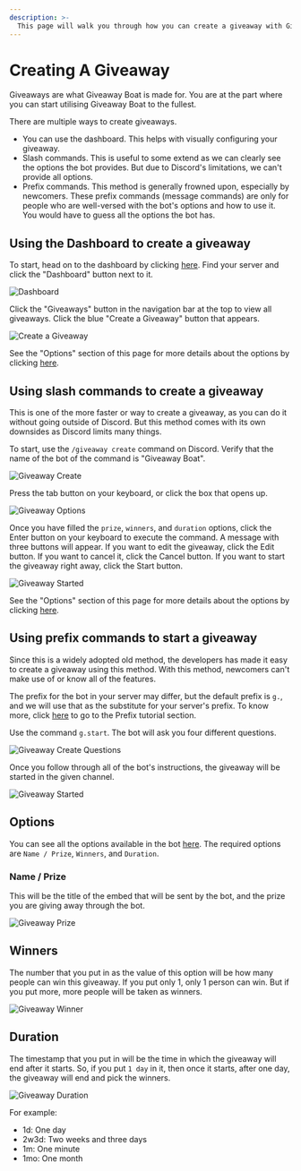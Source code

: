 ```yaml
---
description: >-
  This page will walk you through how you can create a giveaway with Giveaway Boat.
---
```


# Creating A Giveaway

Giveaways are what Giveaway Boat is made for. You are at the part where you can start utilising Giveaway Boat to the fullest.

There are multiple ways to create giveaways.

- You can use the dashboard. This helps with visually configuring your giveaway.
- Slash commands. This is useful to some extend as we can clearly see the options the bot provides. But due to Discord's limitations, we can't provide all options.
- Prefix commands. This method is generally frowned upon, especially by newcomers. These prefix commands (message commands) are only for people who are well-versed with the bot's options and how to use it. You would have to guess all the options the bot has.

## Using the Dashboard to create a giveaway

To start, head on to the dashboard by clicking [here](https://giveaway.boats/dashboard). Find your server and click the "Dashboard" button next to it.

![Dashboard](/assets/basics/setup/dashboard.png)

Click the "Giveaways" button in the navigation bar at the top to view all giveaways. Click the blue "Create a Giveaway" button that appears.

![Create a Giveaway](/assets/basics/creating-a-giveaway/dash/create-a-giveaway.png)

See the "Options" section of this page for more details about the options by clicking [here](#options).

## Using slash commands to create a giveaway

This is one of the more faster or way to create a giveaway, as you can do it without going outside of Discord. But this method comes with its own downsides as Discord limits many things.

To start, use the `/giveaway create` command on Discord. Verify that the name of the bot of the command is "Giveaway Boat".

![Giveaway Create](/assets/basics/creating-a-giveaway/slash/giveaway-create.png)

Press the tab button on your keyboard, or click the box that opens up.

![Giveaway Options](/assets/basics/creating-a-giveaway/slash/giveaway-options.png)

Once you have filled the `prize`, `winners`, and `duration` options, click the Enter button on your keyboard to execute the command.
A message with three buttons will appear. If you want to edit the giveaway, click the Edit button. If you want to cancel it, click the Cancel button. If you want to start the giveaway right away, click the Start button.

![Giveaway Started](/assets/basics/creating-a-giveaway/slash/giveaway-started.png)

See the "Options" section of this page for more details about the options by clicking [here](#options).

## Using prefix commands to start a giveaway

Since this is a widely adopted old method, the developers has made it easy to create a giveaway using this method. With this method, newcomers can't make use of or know all of the features.

The prefix for the bot in your server may differ, but the default prefix is `g.`, and we will use that as the substitute for your server's prefix. To know more, click [here](./setup/prefix.md) to go to the Prefix tutorial section.

Use the command `g.start`. The bot will ask you four different questions.

![Giveaway Create Questions](/assets/basics/creating-a-giveaway/prefix/giveaway-create.png)

Once you follow through all of the bot's instructions, the giveaway will be started in the given channel.

![Giveaway Started](/assets/basics/creating-a-giveaway/prefix/giveaway-started.png)

## Options

You can see all the options available in the bot [here](https://giveaway.boats/faq/options). The required options are `Name / Prize`, `Winners`, and `Duration`.

### Name / Prize

This will be the title of the embed that will be sent by the bot, and the prize you are giving away through the bot.

![Giveaway Prize](/assets/basics/creating-a-giveaway/giveaway-prize.png)

## Winners

The number that you put in as the value of this option will be how many people can win this giveaway. If you put only 1, only 1 person can win. But if you put more, more people will be taken as winners.

![Giveaway Winner](/assets/basics/creating-a-giveaway/giveaway-winners.png)

## Duration

The timestamp that you put in will be the time in which the giveaway will end after it starts. So, if you put `1 day` in it, then once it starts, after one day, the giveaway will end and pick the winners.

![Giveaway Duration](/assets/basics/creating-a-giveaway/giveaway-duration.png)

For example:

- 1d: One day
- 2w3d: Two weeks and three days
- 1m: One minute
- 1mo: One month
